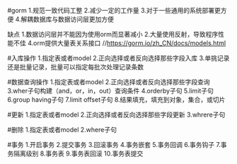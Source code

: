 #gorm
1.规范一致代码工整
2.减少一定的工作量
3.对于一些通用的系统部署更方便
4.解耦数据库与数据访问层更加方便

缺点
1.数据访问层并不能因为使用orm而显著减小
2.大量使用反射，导致程序性能不佳
4.orm提供大量表关系接口
//https://gorm.io/zh_CN/docs/models.html


#入库操作
1.指定表或者model
2.正向选择或者反向选择那些字段入库
3.单挑记录还是批量记录，批量可以指定每批次处理记录条数

#数据查询操作
1.指定表或者model
2.正向选择或者反向选择那些字段查询
3.wher子句构建（and，or，in，out）查询条件
4.orderby子句
5.limit子句
6.group having子句
7.limit offset子句
8.结果填充，填充到对象，集合，或切片


#更新
1.指定表或者model
2.正向选择或者反向选择那些字段更新
3.whrere子句

#删除
1.指定表或者model
2.where子句

#事务
1.开启事务
2.提交事务
3.回滚事务
4.事务嵌套
5.事务回调
6.事务钩子
7.事务隔离级别
8.事务表
9.事务表回滚
10.事务表提交    
